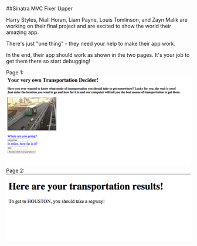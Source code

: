 

##Sinatra MVC Fixer Upper

Harry Styles, Niall Horan, Liam Payne, Louis Tomlinson, and Zayn Malik are working on their final project and are excited to show the world their amazing app.

There's just "one thing" - they need your help to make their app work.

In the end, their app should work as shown in the two pages. It's your job to get them there so start debugging!

Page 1:
<img src="public/images/Page1_MVC_Fixer_Upper.png">
<br>
Page 2:
<img src="public/images/Page2_MVC_Fixer_Upper.png">